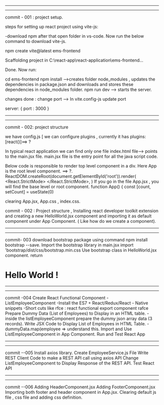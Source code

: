  *******************************************************************************
 *******************************************************************************
commit - 001 : project setup.

steps for setting up react project using vite-js:

-download npm after that open folder in vs-code. Now run the below command to download vite-js.

npm create vite@latest ems-frontend

Scaffolding project in C:\react-app\react-application\ems-frontend...

Done. Now run:

  cd ems-frontend
  npm install    -->creates folder node_modules , updates the dependencies in package.json and downloads and stores these dependencies in node_modules folder. 
  npm run dev  --> starts the server.
  
  
  changes done :
  change port --> In vite.config-js update port 
  
  server: {
	port : 3000
  }
  
  *****************************************************************************
  *****************************************************************************
  
  commit - 002: project structure
  
  we have config.js [ we can configure plugins , currently it has plugins: [react()]==> ?
  
  In typical react application we can find only one file index.html file--> points to the main.jsx file.
  main.jsx file is the entry point for all the java script code.
  
  Below code is responsible to render top level component in a div. Here App is the root level component. ==> ?.
  ReactDOM.createRoot(document.getElementById('root')).render(
  <React.StrictMode>
    <App />
  </React.StrictMode>,
)
If you go in the file App.jsx , you will find the base level or root component.
  function App() {
  const [count, setCount] = useState(0)
  
  clearing App.jsx, App.css , index.css. 
  
  commit - 002 : Project structure ,  Installing react developer toolkit extension and creating a new HelloWorld.jsx component and importing it as default component under App Component. ( Like how do we create a component).

  ***************************************************************************
  ***************************************************************************
  commit- 003 
  download bootstrap package using command npm install bootstrap --save. 
  Import the bootstrap library in main.jsx import 'bootstrap/dist/css/bootstrap.min.css
  Use bootstrap class in HelloWorld.jsx component. return <h1 className = "text-center"> Hello World ! </h1>


  ***************************************************************************
  ***************************************************************************
  
  commit -004
  Create React Functional Component - ListEmployeeComponent
		-Install the ES7 + React/Redux/React - Native snippets
		-Short cuts like rfce : react functional export component rafce
  Prepare Dummy Data (List of Employees) to Display in an HTML table.
		-inside the listEmployeeComponent prepare the dummy json array data (3 records).
  Write JSX Code to Display List of Employees in HTML Table.
		-dummyData.map(employee => <tr key = {employee.id}> understand this.
  Import and Use ListEmployeeComponent in App Component.
  Run and Test React App

  ***************************************************************************
  ***************************************************************************
  
commit --005
Install axios library.
Create EmployeeService.js File
Write REST Client Code to make a REST API call using axios API
Change ListEmployeeComponent to Display Response of the REST API.
Test React API

*****************************************************************************
*****************************************************************************

commit --006
Adding HeaderComponent.jsx 
Adding FooterComponent.jsx
Importing both footer and header component in App.jsx.
Clearing default js file , css file and adding css definition.